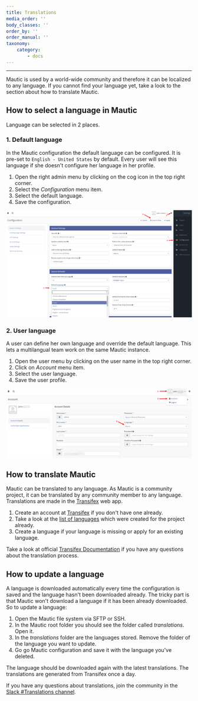 ```yaml
---
title: Translations
media_order: ''
body_classes: ''
order_by: ''
order_manual: ''
taxonomy:
    category:
        - docs
---
```


---------------

Mautic is used by a world-wide community and therefore it can be localized to any language. If you cannot find your language yet, take a look to the section about how to translate Mautic.

## How to select a language in Mautic

Language can be selected in 2 places.

### 1. Default language

In the Mautic configuration the default language can be configured. It is pre-set to `English - United States` by default. Every user will see this language if she doesn't configure her language in her profile.

1. Open the right admin menu by clicking on the cog icon in the top right corner.
2. Select the *Configuration* menu item.
3. Select the default language.
4. Save the configuration.

![Select the default language](translations-select-language.png "Select the default language")

### 2. User language

A user can define her own language and override the default language. This lets a multilangual team work on the same Mautic instance.

1. Open the user menu by clicking on the user name in the top right corner.
2. Click on *Account* menu item.
3. Select the user language.
4. Save the user profile.

![Select the user language](translations-select-user-language.png "Select the user language")

## How to translate Mautic

Mautic can be translated to any language. As Mautic is a community project, it can be translated by any community member to any language. Translations are made in the [Transifex](https://www.transifex.com/mautic/mautic/) web app.

1. Create an account at [Transifex](https://www.transifex.com/mautic/mautic/) if you don't have one already.
2. Take a look at the [list of languages](https://www.transifex.com/mautic/mautic/) which were created for the project already.
3. Create a language if your language is missing or apply for an existing language.

Take a look at official [Transifex Documentation](http://docs.transifex.com/tutorials/txeditor/) if you have any questions about the translation process.

## How to update a language

A language is downloaded automatically every time the configuration is saved and the language hasn't been downloaded already. The tricky part is that Mautic won't download a language if it has been already downloaded. So to update a language:

1. Open the Mautic file system via SFTP or SSH.
2. In the Mautic root folder you should see the folder called *translations*. Open it.
3. In the *translations* folder are the languages stored. Remove the folder of the language you want to update.
4. Go go Mautic configuration and save it with the language you've deleted.

The language should be downloaded again with the latest translations. The translations are generated from Transifex once a day.

If you have any questions about translations, join the community in the [Slack #Translations channel](https://www.mautic.org/slack/).
